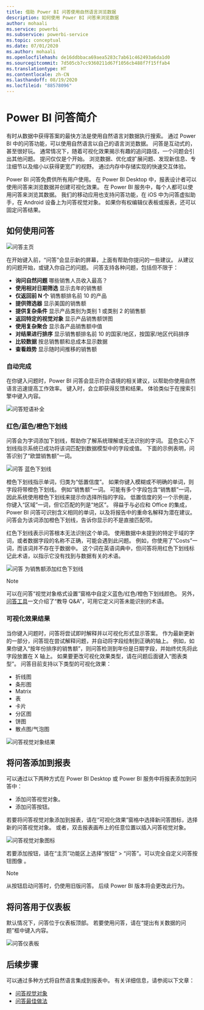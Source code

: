 ```yaml
---
title: 借助 Power BI 问答使用自然语言浏览数据
description: 如何使用 Power BI 问答来浏览数据
author: mohaali
ms.service: powerbi
ms.subservice: powerbi-service
ms.topic: conceptual
ms.date: 07/01/2020
ms.author: mohaali
ms.openlocfilehash: de16ddbbaca69aea5283c7ab61c462493a6da1d0
ms.sourcegitcommit: 7d505cb7cc9360211d67f1056cb488f7f15ffab4
ms.translationtype: HT
ms.contentlocale: zh-CN
ms.lasthandoff: 08/19/2020
ms.locfileid: "88578096"
---
```

# <a name="intro-to-power-bi-qa"></a>Power BI 问答简介

有时从数据中获得答案的最快方法是使用自然语言对数据执行搜索。 通过 Power BI 中的问答功能，可以使用自然语言以自己的语言浏览数据。 问答是互动式的，甚至很好玩。 通常情况下，随着可视化效果揭示有趣的追问路径，一个问题会引出其他问题。 提问仅仅是个开始。 浏览数据、优化或扩展问题、发现新信息、专注细节以及缩小以获得更宽广的视野。 通过内存中存储实现的快速交互体验。 

Power BI 问答免费供所有用户使用。 在 Power BI Desktop 中，报表设计者可以使用问答来浏览数据并创建可视化效果。 在 Power BI 服务中，每个人都可以使用问答来浏览其数据。 我们的移动应用也支持问答功能，在 iOS 中为问答虚拟助手，在 Android 设备上为问答视觉对象。 如果你有权编辑仪表板或报表，还可以固定问答结果。

## <a name="how-to-use-qa"></a>如何使用问答

![问答主页](media/qna-visual.png)

在开始键入前，“问答”会显示新的屏幕，上面有帮助你提问的一些建议。 从建议的问题开始，或键入你自己的问题。 问答支持各种问题，包括但不限于：

- **询问自然问题** 哪些销售人员收入最高？
- **使用相对日期筛选** 显示去年的销售额
- **仅返回前 N 个** 销售额排名前 10 的产品
- **提供筛选器** 显示美国的销售额
- **提供复杂条件** 显示产品类别为类别 1 或类别 2 的销售额
- **返回特定的视觉对象** 显示产品销售额饼图
- **使用复杂聚合** 显示各产品销售额中值
- **对结果进行排序** 显示销售额排名前 10 的国家/地区，按国家/地区代码排序
- **比较数据** 按总销售额和总成本显示数据
- **查看趋势** 显示随时间推移的销售额

### <a name="autocomplete"></a>自动完成

在你键入问题时，Power BI 问答会显示符合语境的相关建议，以帮助你使用自然语言迅速提高工作效率。 键入时，会立即获得反馈和结果。 体验类似于在搜索引擎中键入内容。

![问答短语补全](media/qna-suggestion-phrase-completion.png)

### <a name="redblueorange-underlines"></a>红色/蓝色/橙色下划线

问答会为字词添加下划线，帮助你了解系统理解或无法识别的字词。 蓝色实心下划线指示系统已成功将该词匹配到数据模型中的字段或值。 下面的示例表明，问答识别了“欧盟销售额”一词。

![问答 蓝色下划线](media/qna-blue-underline.png)

 橙色下划线指示单词，归类为“低置信度”。 如果你键入模糊或不明确的单词，则字段将带橙色下划线。 例如“销售额”一词。 可能有多个字段包含“销售额”一词，因此系统使用橙色下划线来提示你选择所指的字段。 低置信度的另一个示例是，你键入“区域”一词，但它匹配的列是“地区”。 得益于与必应和 Office 的集成，Power BI 问答可识别含义相同的单词，以及将报告中的重命名解释为潜在建议。 问答会为该词添加橙色下划线，告诉你显示的不是直接匹配项。

红色下划线表示问答根本无法识别这个单词。 使用数据中未提到的特定于域的字词，或者数据字段的名称不正确，可能会遇到此问题。 例如，你使用了“Costs”一词，而该词并不存在于数据中。 这个词在英语词典中，但问答将用红色下划线标记此术语，以指示它没有找到与数据有关的术语。

![问答 为销售额添加红色下划线](media/qna-red-underline-costs.png)

> [!NOTE]
> 可以在问答“视觉对象格式设置”窗格中自定义蓝色/红色/橙色下划线颜色。 另外，[问答工具](q-and-a-tooling-teach-q-and-a.md)一文介绍了“教导 Q&A”，可用它定义问答未能识别的术语。

### <a name="visualization-results"></a>可视化效果结果

当你键入问题时，问答将尝试即时解释并以可视化形式显示答案。 作为最新更新的一部分，问答现在尝试解释问题，并自动将字段绘制到正确的轴上。 例如，如果你键入“按年份排序的销售额”，则问答检测到年份是日期字段，并始终优先将此字段放置在 X 轴上。 如果要更改可视化效果类型，请在问题后面键入“图表类型”。 问答目前支持以下类型的可视化效果：

- 折线图
- 条形图
- Matrix
- 表
- 卡片
- 分区图
- 饼图
- 散点图/气泡图
 
![问答视觉对象结果](media/qna-visual-results-date.png)

## <a name="add-qa-to-a-report"></a>将问答添加到报表

可以通过以下两种方式在 Power BI Desktop 或 Power BI 服务中将报表添加到问答中：

- 添加问答视觉对象。
- 添加问答按钮。

若要将问答视觉对象添加到报表，请在“可视化效果”窗格中选择新问答图标，选择新的问答视觉对象。 或者，双击报表画布上的任意位置以插入问答视觉对象。

![问答视觉对象图标](media/qna-visual-icon.png)

若要添加按钮，请在“主页”功能区上选择“按钮” > “问答”。可以完全自定义问答按钮图像  。

> [!NOTE]
> 从按钮启动问答时，仍使用旧版问答。 后续 Power BI 版本将会更改此行为。

## <a name="use-qa-for-dashboards"></a>将问答用于仪表板

默认情况下，问答位于仪表板顶部。 若要使用问答，请在“提出有关数据的问题”框中键入内容。

![问答仪表板](media/qna-dashboard.png)

## <a name="next-steps"></a>后续步骤

可以通过多种方式将自然语言集成到报表中。 有关详细信息，请参阅以下文章：

* [问答视觉对象](../visuals/power-bi-visualization-q-and-a.md)
* [问答最佳做法](q-and-a-best-practices.md)
